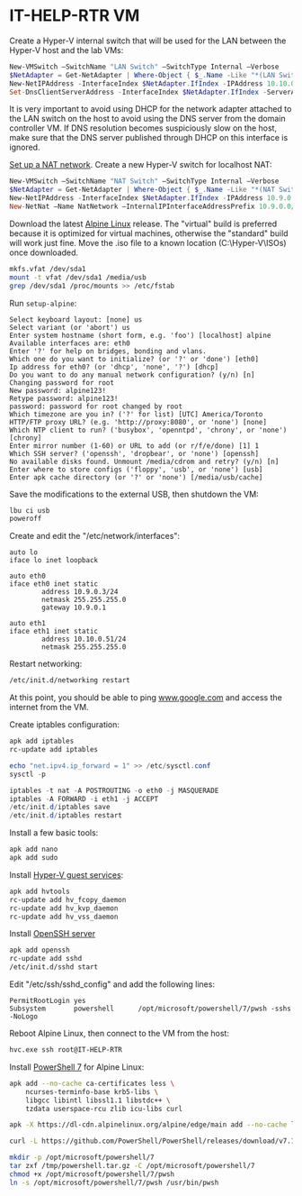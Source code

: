 # IT-HELP-RTR VM

Create a Hyper-V internal switch that will be used for the LAN between the Hyper-V host and the lab VMs:

```powershell
New-VMSwitch –SwitchName "LAN Switch" –SwitchType Internal –Verbose
$NetAdapter = Get-NetAdapter | Where-Object { $_.Name -Like "*(LAN Switch)" }
New-NetIPAddress -InterfaceIndex $NetAdapter.IfIndex -IPAddress 10.10.0.5 -PrefixLength 24
Set-DnsClientServerAddress -InterfaceIndex $NetAdapter.IfIndex -ServerAddresses @()
```

It is very important to avoid using DHCP for the network adapter attached to the LAN switch on the host to avoid using the DNS server from the domain controller VM. If DNS resolution becomes suspiciously slow on the host, make sure that the DNS server published through DHCP on this interface is ignored.

[Set up a NAT network](https://docs.microsoft.com/en-us/virtualization/hyper-v-on-windows/user-guide/setup-nat-network). Create a new Hyper-V switch for localhost NAT:

```powershell
New-VMSwitch –SwitchName "NAT Switch" –SwitchType Internal –Verbose
$NetAdapter = Get-NetAdapter | Where-Object { $_.Name -Like "*(NAT Switch)" }
New-NetIPAddress -InterfaceIndex $NetAdapter.IfIndex -IPAddress 10.9.0.1 -PrefixLength 24
New-NetNat –Name NatNetwork –InternalIPInterfaceAddressPrefix 10.9.0.0/24
```

Download the latest [Alpine Linux](https://www.alpinelinux.org/downloads/) release. The "virtual" build is preferred because it is optimized for virtual machines, otherwise the "standard" build will work just fine. Move the .iso file to a known location (C:\Hyper-V\ISOs) once downloaded.

```bash
mkfs.vfat /dev/sda1
mount -t vfat /dev/sda1 /media/usb
grep /dev/sda1 /proc/mounts >> /etc/fstab
```

Run `setup-alpine`:

```text
Select keyboard layout: [none] us
Select variant (or 'abort') us
Enter system hostname (short form, e.g. 'foo') [localhost] alpine
Available interfaces are: eth0
Enter '?' for help on bridges, bonding and vlans.
Which one do you want to initialize? (or '?' or 'done') [eth0]
Ip address for eth0? (or 'dhcp', 'none', '?') [dhcp]
Do you want to do any manual network configuration? (y/n) [n]
Changing password for root
New password: alpine123!
Retype password: alpine123!
password: password for root changed by root
Which timezone are you in? ('?' for list) [UTC] America/Toronto
HTTP/FTP proxy URL? (e.g. 'http://proxy:8080', or 'none') [none]
Which NTP client to run? ('busybox', 'openntpd', 'chrony', or 'none') [chrony]
Enter mirror number (1-60) or URL to add (or r/f/e/done) [1] 1
Which SSH server? ('openssh', 'dropbear', or 'none') [openssh]
No available disks found. Unmount /media/cdrom and retry? (y/n) [n]
Enter where to store configs ('floppy', 'usb', or 'none') [usb]
Enter apk cache directory (or '?' or 'none') [/media/usb/cache]
```

Save the modifications to the external USB, then shutdown the VM:

```bash
lbu ci usb
poweroff
```

Create and edit the "/etc/network/interfaces":

```text
auto lo
iface lo inet loopback

auto eth0
iface eth0 inet static
        address 10.9.0.3/24
        netmask 255.255.255.0
        gateway 10.9.0.1

auto eth1
iface eth1 inet static
        address 10.10.0.51/24
        netmask 255.255.255.0
```

Restart networking:

```bash
/etc/init.d/networking restart
```

At this point, you should be able to ping www.google.com and access the internet from the VM.

Create iptables configuration:

```powershell
apk add iptables
rc-update add iptables

echo "net.ipv4.ip_forward = 1" >> /etc/sysctl.conf
sysctl -p

iptables -t nat -A POSTROUTING -o eth0 -j MASQUERADE
iptables -A FORWARD -i eth1 -j ACCEPT
/etc/init.d/iptables save
/etc/init.d/iptables restart
```

Install a few basic tools:

```bash
apk add nano
apk add sudo
```

Install [Hyper-V guest services](https://wiki.alpinelinux.org/wiki/Hyper-V_guest_services):

```bash
apk add hvtools
rc-update add hv_fcopy_daemon
rc-update add hv_kvp_daemon
rc-update add hv_vss_daemon
```

Install [OpenSSH server](https://wiki.alpinelinux.org/wiki/Setting_up_a_ssh-server)

```bash
apk add openssh
rc-update add sshd
/etc/init.d/sshd start
```

Edit "/etc/ssh/sshd_config" and add the following lines:

```text
PermitRootLogin yes
Subsystem       powershell      /opt/microsoft/powershell/7/pwsh -sshs -NoLogo
```

Reboot Alpine Linux, then connect to the VM from the host:

```bash
hvc.exe ssh root@IT-HELP-RTR
```

Install [PowerShell 7](https://docs.microsoft.com/en-us/powershell/scripting/install/installing-powershell-core-on-linux) for Alpine Linux:

```bash
apk add --no-cache ca-certificates less \
    ncurses-terminfo-base krb5-libs \
    libgcc libintl libssl1.1 libstdc++ \
    tzdata userspace-rcu zlib icu-libs curl

apk -X https://dl-cdn.alpinelinux.org/alpine/edge/main add --no-cache lttng-ust

curl -L https://github.com/PowerShell/PowerShell/releases/download/v7.1.3/powershell-7.1.3-linux-alpine-x64.tar.gz -o /tmp/powershell.tar.gz

mkdir -p /opt/microsoft/powershell/7
tar zxf /tmp/powershell.tar.gz -C /opt/microsoft/powershell/7
chmod +x /opt/microsoft/powershell/7/pwsh
ln -s /opt/microsoft/powershell/7/pwsh /usr/bin/pwsh
```
